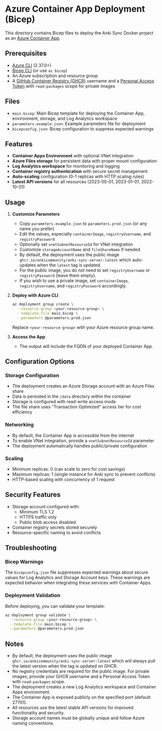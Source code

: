 # Azure Container App Deployment (Bicep)

This directory contains Bicep files to deploy the Anki Sync Docker project as an [Azure Container App](https://learn.microsoft.com/en-us/azure/container-apps/overview).

## Prerequisites
- [Azure CLI](https://docs.microsoft.com/en-us/cli/azure/install-azure-cli) (2.37.0+)
- [Bicep CLI](https://docs.microsoft.com/en-us/azure/azure-resource-manager/bicep/install) (or use `az bicep`)
- An Azure subscription and resource group
- A [GitHub Container Registry (GHCR)](https://ghcr.io/) username and a [Personal Access Token](https://github.com/settings/tokens) with `read:packages` scope for private images

## Files
- `main.bicep`: Main Bicep template for deploying the Container App, environment, storage, and Log Analytics workspace
- `parameters.example.json`: Example parameters file for deployment
- `bicepconfig.json`: Bicep configuration to suppress expected warnings

## Features
- **Container Apps Environment** with optional VNet integration
- **Azure Files storage** for persistent data with proper mount configuration
- **Log Analytics workspace** for monitoring and logging
- **Container registry authentication** with secure secret management
- **Auto-scaling** configuration (0-1 replicas with HTTP scaling rules)
- **Latest API versions** for all resources (2023-05-01, 2023-01-01, 2022-10-01)

## Usage

1. **Customize Parameters**
   - Copy `parameters.example.json` to `parameters.prod.json` (or any name you prefer)
   - Edit the values, especially `containerImage`, `registryUsername`, and `registryPassword`
   - Optionally set `vnetSubnetResourceId` for VNet integration
   - Customize `storageAccountName` and `fileShareName` if needed
   - By default, the deployment uses the public image `ghcr.io/ankicommunity/anki-sync-server:latest` which auto-updates when the `latest` tag is updated.
   - For the public image, you do not need to set `registryUsername` or `registryPassword` (leave them empty).
   - If you wish to use a private image, set `containerImage`, `registryUsername`, and `registryPassword` accordingly.

2. **Deploy with Azure CLI**
   ```sh
   az deployment group create \
     --resource-group <your-resource-group> \
     --template-file main.bicep \
     --parameters @parameters.prod.json
   ```

   Replace `<your-resource-group>` with your Azure resource group name.

3. **Access the App**
   - The output will include the FQDN of your deployed Container App.

## Configuration Options

### Storage Configuration
- The deployment creates an Azure Storage account with an Azure Files share
- Data is persisted in the `/data` directory within the container
- Storage is configured with read-write access mode
- The file share uses "Transaction Optimized" access tier for cost efficiency

### Networking
- By default, the Container App is accessible from the internet
- To enable VNet integration, provide a `vnetSubnetResourceId` parameter
- The deployment automatically handles public/private configuration

### Scaling
- Minimum replicas: 0 (can scale to zero for cost savings)
- Maximum replicas: 1 (single instance for Anki sync to prevent conflicts)
- HTTP-based scaling with concurrency of 1 request

## Security Features
- Storage account configured with:
  - Minimum TLS 1.2
  - HTTPS traffic only
  - Public blob access disabled
- Container registry secrets stored securely
- Resource-specific naming to avoid conflicts

## Troubleshooting

### Bicep Warnings
The `bicepconfig.json` file suppresses expected warnings about secure values for Log Analytics and Storage Account keys. These warnings are expected behavior when integrating these services with Container Apps.

### Deployment Validation
Before deploying, you can validate your template:
```sh
az deployment group validate \
  --resource-group <your-resource-group> \
  --template-file main.bicep \
  --parameters @parameters.prod.json
```

## Notes
- By default, the deployment uses the public image `ghcr.io/ankicommunity/anki-sync-server:latest` which will always pull the latest version when the tag is updated on GHCR.
- No registry credentials are required for the public image. For private images, provide your GHCR username and a Personal Access Token with `read:packages` scope.
- The deployment creates a new Log Analytics workspace and Container Apps environment.
- The Container App is exposed publicly on the specified port (default: 27701).
- All resources use the latest stable API versions for improved functionality and security.
- Storage account names must be globally unique and follow Azure naming conventions. 